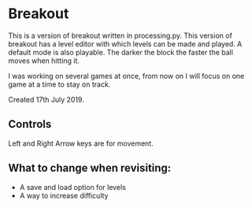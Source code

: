 # Breakout
This is a version of breakout written in processing.py. This version of breakout has a level editor with which levels can be made and played. 
A default mode is also playable. The darker the block the faster the ball moves when hitting it.

I was working on several games at once, from now on I will focus on one game at a time to stay on track.

Created 17th July 2019. 

## Controls
Left and Right Arrow keys are for movement.

## What to change when revisiting:
- A save and load option for levels
- A way to increase difficulty
